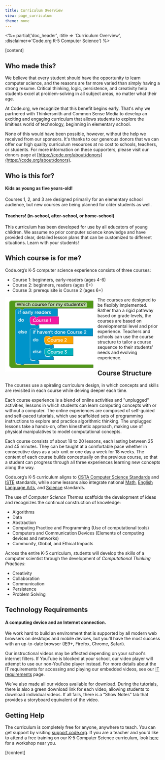 ```yaml
---
title: Curriculum Overview
view: page_curriculum
theme: none
---
```


<%= partial('doc_header', :title => 'Curriculum Overview', :disclaimer=>'Code.org K-5 Computer Science') %>

[content]
## Who made this? 


We believe that every student should have the opportunity to learn computer science, and the reasons are far more varied than simply having a strong resume. Critical thinking, logic, persistence, and creativity help students excel at problem-solving in all subject areas, no matter what their age.

At Code.org, we recognize that this benefit begins early. That's why we partnered with Thinkersmith and Common Sense Media to develop an exciting and engaging curriculum that allows students to explore the limitless world of technology, beginning in elementary school.

None of this would have been possible, however, without the help we received from our sponsors.  It's thanks to our generous donors that we can offer our high quality curriculum resources at no cost to schools, teachers, or students.  For more information on these supporters, please visit our donors page at [https://code.org/about/donors](https://code.org/about/donors).

## Who is this for?

#### Kids as young as five years-old!
Courses 1, 2, and 3 are designed primarily for an elementary school audience, but new courses are being planned for older students as well. 

#### Teachers! (in-school, after-school, or home-school)
This curriculum has been developed for use by all educators of young children. We assume no prior computer science knowledge and have provided clear, detailed lesson plans that can be customized to different situations. Learn with your students!

## Which course is for me?

Code.org’s K-5 computer science experience consists of three courses:

- Course 1: beginners, early-readers (ages 4-6)
- Course 2: beginners, readers (ages 6+)
- Course 3: prerequisite is Course 2 (ages 6+)

<img src="courses.png" style="width: 50%; min-width: 300px; float: left;"/>

The courses are designed to be flexibly implemented. Rather than a rigid pathway based on grade levels, the courses are based on developmental level and prior experience. Teachers and schools can use the course structure to tailor a course sequence to their students’ needs and evolving experience. 


## Course Structure

The courses use a spiraling curriculum design, in which concepts and skills are revisited in each course while delving deeper each time. 

Each course experience is a blend of online activities and "unplugged" activities, lessons in which students can learn computing concepts with or without a computer. The online experiences are composed of self-guided and self-paced tutorials, which use scaffolded sets of programming instructions to explore and practice algorithmic thinking. The unplugged lessons take a hands-on, often kinesthetic approach, making use of physical manipulatives to model computational concepts.

Each course consists of about 18 to 20 lessons, each lasting between 25 and 45 minutes. They can be taught at a comfortable pace whether in consecutive days as a sub-unit or one day a week for 18 weeks. The content of each course builds conceptually on the previous course, so that a student can progress through all three experiences learning new concepts along the way. 

Code.org’s K-5 curriculum aligns to [CSTA Computer Science Standards](http://csta.acm.org/Curriculum/sub/K12Standards.html) and [ISTE](http://www.iste.org/STANDARDS) standards, while some lessons also integrate national [Math](http://www.corestandards.org/Math/), [English Language Arts](http://www.corestandards.org/ELA-Literacy/), and [Science](http://www.nextgenscience.org/next-generation-science-standards) standards.


The use of *Computer Science Themes* scaffolds the development of ideas and recognizes the continual construction of knowledge:

- Algorithms
- Data
- Abstraction
- Computing Practice and Programming (Use of computational tools)
- Computers and Communication Devices (Elements of computing devices and networks)
- Community, Global, and Ethical Impacts

Across the entire K-5 curriculum, students will develop the skills of a computer scientist through the development of *Computational Thinking Practices*:

- Creativity
- Collaboration
- Communication
- Persistence
- Problem Solving

## Technology Requirements

#### A computing device and an Internet connection. 
We work hard to build an environment that is supported by all modern web browsers on desktops and mobile devices, but you'll have the most success with an up-to-date browser (IE9+, Firefox, Chrome, Safari). 

Our instructional videos may be affected depending on your school's internet filters. If YouTube is blocked at your school, our video player will attempt to use our non-YouTube player instead. For more details about the IT requirements for accessing and playing our embedded videos, see our [IT requirements](http://code.org/educate/it) page.

We’ve also made all our videos available for download. During the tutorials, there is also a green download link for each video, allowing students to download individual videos. If all fails, there is a “Show Notes” tab that provides a storyboard equivalent of the video.



## Getting Help

The curriculum is completely free for anyone, anywhere to teach. You can get support by visiting [support.code.org](http://support.code.org). If you are a teacher and you'd like to attend a free training on our K-5 Computer Science curriculum, look [here](http://code.org/k5) for a workshop near you.

[/content]


<link rel="stylesheet" type="text/css" href="morestyle.css"/>